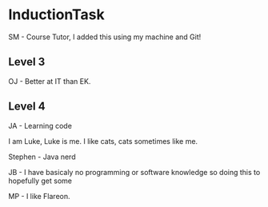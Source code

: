 # InductionTask
SM - Course Tutor, I added this using my machine and Git!
## Level 3

OJ - Better at IT than EK.

## Level 4
JA - Learning code

I am Luke, Luke is me. I like cats, cats sometimes like me.

Stephen - Java nerd

JB - I have basicaly no programming or software knowledge so doing this to hopefully get some

MP - I like Flareon. 
